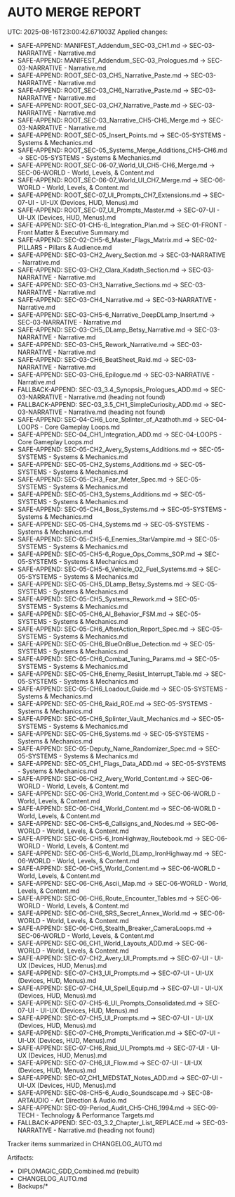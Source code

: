 AUTO MERGE REPORT
=================
UTC: 2025-08-16T23:00:42.671003Z
Applied changes:
- SAFE-APPEND: MANIFEST_Addendum_SEC-03_CH1.md → SEC-03-NARRATIVE - Narrative.md
- SAFE-APPEND: MANIFEST_Addendum_SEC-03_Prologues.md → SEC-03-NARRATIVE - Narrative.md
- SAFE-APPEND: ROOT_SEC-03_CH5_Narrative_Paste.md → SEC-03-NARRATIVE - Narrative.md
- SAFE-APPEND: ROOT_SEC-03_CH6_Narrative_Paste.md → SEC-03-NARRATIVE - Narrative.md
- SAFE-APPEND: ROOT_SEC-03_CH7_Narrative_Paste.md → SEC-03-NARRATIVE - Narrative.md
- SAFE-APPEND: ROOT_SEC-03_Narrative_CH5-CH6_Merge.md → SEC-03-NARRATIVE - Narrative.md
- SAFE-APPEND: ROOT_SEC-05_Insert_Points.md → SEC-05-SYSTEMS - Systems & Mechanics.md
- SAFE-APPEND: ROOT_SEC-05_Systems_Merge_Additions_CH5-CH6.md → SEC-05-SYSTEMS - Systems & Mechanics.md
- SAFE-APPEND: ROOT_SEC-06-07_World_UI_CH5-CH6_Merge.md → SEC-06-WORLD - World, Levels, & Content.md
- SAFE-APPEND: ROOT_SEC-06-07_World_UI_CH7_Merge.md → SEC-06-WORLD - World, Levels, & Content.md
- SAFE-APPEND: ROOT_SEC-07_UI_Prompts_CH7_Extensions.md → SEC-07-UI - UI-UX (Devices, HUD, Menus).md
- SAFE-APPEND: ROOT_SEC-07_UI_Prompts_Master.md → SEC-07-UI - UI-UX (Devices, HUD, Menus).md
- SAFE-APPEND: SEC-01-CH5-6_Integration_Plan.md → SEC-01-FRONT - Front Matter & Executive Summary.md
- SAFE-APPEND: SEC-02-CH5-6_Master_Flags_Matrix.md → SEC-02-PILLARS - Pillars & Audience.md
- SAFE-APPEND: SEC-03-CH2_Avery_Section.md → SEC-03-NARRATIVE - Narrative.md
- SAFE-APPEND: SEC-03-CH2_Clara_Kadath_Section.md → SEC-03-NARRATIVE - Narrative.md
- SAFE-APPEND: SEC-03-CH3_Narrative_Sections.md → SEC-03-NARRATIVE - Narrative.md
- SAFE-APPEND: SEC-03-CH4_Narrative.md → SEC-03-NARRATIVE - Narrative.md
- SAFE-APPEND: SEC-03-CH5-6_Narrative_DeepDLamp_Insert.md → SEC-03-NARRATIVE - Narrative.md
- SAFE-APPEND: SEC-03-CH5_DLamp_Betsy_Narrative.md → SEC-03-NARRATIVE - Narrative.md
- SAFE-APPEND: SEC-03-CH5_Rework_Narrative.md → SEC-03-NARRATIVE - Narrative.md
- SAFE-APPEND: SEC-03-CH6_BeatSheet_Raid.md → SEC-03-NARRATIVE - Narrative.md
- SAFE-APPEND: SEC-03-CH6_Epilogue.md → SEC-03-NARRATIVE - Narrative.md
- FALLBACK-APPEND: SEC-03_3.4_Synopsis_Prologues_ADD.md → SEC-03-NARRATIVE - Narrative.md (heading not found)
- FALLBACK-APPEND: SEC-03_3.5_CH1_SimpleCuriosity_ADD.md → SEC-03-NARRATIVE - Narrative.md (heading not found)
- SAFE-APPEND: SEC-04-CH6_Lore_Splinter_of_Azathoth.md → SEC-04-LOOPS - Core Gameplay Loops.md
- SAFE-APPEND: SEC-04_CH1_Integration_ADD.md → SEC-04-LOOPS - Core Gameplay Loops.md
- SAFE-APPEND: SEC-05-CH2_Avery_Systems_Additions.md → SEC-05-SYSTEMS - Systems & Mechanics.md
- SAFE-APPEND: SEC-05-CH2_Systems_Additions.md → SEC-05-SYSTEMS - Systems & Mechanics.md
- SAFE-APPEND: SEC-05-CH3_Fear_Meter_Spec.md → SEC-05-SYSTEMS - Systems & Mechanics.md
- SAFE-APPEND: SEC-05-CH3_Systems_Additions.md → SEC-05-SYSTEMS - Systems & Mechanics.md
- SAFE-APPEND: SEC-05-CH4_Boss_Systems.md → SEC-05-SYSTEMS - Systems & Mechanics.md
- SAFE-APPEND: SEC-05-CH4_Systems.md → SEC-05-SYSTEMS - Systems & Mechanics.md
- SAFE-APPEND: SEC-05-CH5-6_Enemies_StarVampire.md → SEC-05-SYSTEMS - Systems & Mechanics.md
- SAFE-APPEND: SEC-05-CH5-6_Rogue_Ops_Comms_SOP.md → SEC-05-SYSTEMS - Systems & Mechanics.md
- SAFE-APPEND: SEC-05-CH5-6_Vehicle_O2_Fuel_Systems.md → SEC-05-SYSTEMS - Systems & Mechanics.md
- SAFE-APPEND: SEC-05-CH5_DLamp_Betsy_Systems.md → SEC-05-SYSTEMS - Systems & Mechanics.md
- SAFE-APPEND: SEC-05-CH5_Systems_Rework.md → SEC-05-SYSTEMS - Systems & Mechanics.md
- SAFE-APPEND: SEC-05-CH6_AI_Behavior_FSM.md → SEC-05-SYSTEMS - Systems & Mechanics.md
- SAFE-APPEND: SEC-05-CH6_AfterAction_Report_Spec.md → SEC-05-SYSTEMS - Systems & Mechanics.md
- SAFE-APPEND: SEC-05-CH6_BlueOnBlue_Detection.md → SEC-05-SYSTEMS - Systems & Mechanics.md
- SAFE-APPEND: SEC-05-CH6_Combat_Tuning_Params.md → SEC-05-SYSTEMS - Systems & Mechanics.md
- SAFE-APPEND: SEC-05-CH6_Enemy_Resist_Interrupt_Table.md → SEC-05-SYSTEMS - Systems & Mechanics.md
- SAFE-APPEND: SEC-05-CH6_Loadout_Guide.md → SEC-05-SYSTEMS - Systems & Mechanics.md
- SAFE-APPEND: SEC-05-CH6_Raid_ROE.md → SEC-05-SYSTEMS - Systems & Mechanics.md
- SAFE-APPEND: SEC-05-CH6_Splinter_Vault_Mechanics.md → SEC-05-SYSTEMS - Systems & Mechanics.md
- SAFE-APPEND: SEC-05-CH6_Systems.md → SEC-05-SYSTEMS - Systems & Mechanics.md
- SAFE-APPEND: SEC-05-Deputy_Name_Randomizer_Spec.md → SEC-05-SYSTEMS - Systems & Mechanics.md
- SAFE-APPEND: SEC-05_CH1_Flags_Data_ADD.md → SEC-05-SYSTEMS - Systems & Mechanics.md
- SAFE-APPEND: SEC-06-CH2_Avery_World_Content.md → SEC-06-WORLD - World, Levels, & Content.md
- SAFE-APPEND: SEC-06-CH3_World_Content.md → SEC-06-WORLD - World, Levels, & Content.md
- SAFE-APPEND: SEC-06-CH4_World_Content.md → SEC-06-WORLD - World, Levels, & Content.md
- SAFE-APPEND: SEC-06-CH5-6_Callsigns_and_Nodes.md → SEC-06-WORLD - World, Levels, & Content.md
- SAFE-APPEND: SEC-06-CH5-6_IronHighway_Routebook.md → SEC-06-WORLD - World, Levels, & Content.md
- SAFE-APPEND: SEC-06-CH5-6_World_DLamp_IronHighway.md → SEC-06-WORLD - World, Levels, & Content.md
- SAFE-APPEND: SEC-06-CH5_World_Content.md → SEC-06-WORLD - World, Levels, & Content.md
- SAFE-APPEND: SEC-06-CH6_Ascii_Map.md → SEC-06-WORLD - World, Levels, & Content.md
- SAFE-APPEND: SEC-06-CH6_Route_Encounter_Tables.md → SEC-06-WORLD - World, Levels, & Content.md
- SAFE-APPEND: SEC-06-CH6_SRS_Secret_Annex_World.md → SEC-06-WORLD - World, Levels, & Content.md
- SAFE-APPEND: SEC-06-CH6_Stealth_Breaker_CameraLoops.md → SEC-06-WORLD - World, Levels, & Content.md
- SAFE-APPEND: SEC-06_CH1_World_Layouts_ADD.md → SEC-06-WORLD - World, Levels, & Content.md
- SAFE-APPEND: SEC-07-CH2_Avery_UI_Prompts.md → SEC-07-UI - UI-UX (Devices, HUD, Menus).md
- SAFE-APPEND: SEC-07-CH3_UI_Prompts.md → SEC-07-UI - UI-UX (Devices, HUD, Menus).md
- SAFE-APPEND: SEC-07-CH4_UI_Spell_Equip.md → SEC-07-UI - UI-UX (Devices, HUD, Menus).md
- SAFE-APPEND: SEC-07-CH5-6_UI_Prompts_Consolidated.md → SEC-07-UI - UI-UX (Devices, HUD, Menus).md
- SAFE-APPEND: SEC-07-CH5_UI_Prompts.md → SEC-07-UI - UI-UX (Devices, HUD, Menus).md
- SAFE-APPEND: SEC-07-CH6_Prompts_Verification.md → SEC-07-UI - UI-UX (Devices, HUD, Menus).md
- SAFE-APPEND: SEC-07-CH6_Raid_UI_Prompts.md → SEC-07-UI - UI-UX (Devices, HUD, Menus).md
- SAFE-APPEND: SEC-07-CH6_UI_Flow.md → SEC-07-UI - UI-UX (Devices, HUD, Menus).md
- SAFE-APPEND: SEC-07_CH1_MEDSTAT_Notes_ADD.md → SEC-07-UI - UI-UX (Devices, HUD, Menus).md
- SAFE-APPEND: SEC-08-CH5-6_Audio_Soundscape.md → SEC-08-ARTAUDIO - Art Direction & Audio.md
- SAFE-APPEND: SEC-09-Period_Audit_CH5-CH6_1994.md → SEC-09-TECH - Technology & Performance Targets.md
- FALLBACK-APPEND: SEC-03_3.2_Chapter_List_REPLACE.md → SEC-03-NARRATIVE - Narrative.md (heading not found)

Tracker items summarized in CHANGELOG_AUTO.md

Artifacts:
- DIPLOMAGIC_GDD_Combined.md (rebuilt)
- CHANGELOG_AUTO.md
- Backups/*
